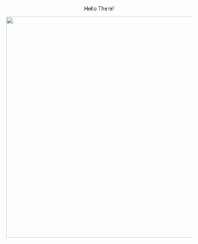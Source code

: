 <div align="center">
<p >Hello There! </p> 
 <img width="600px" src="https://www.pexels.com/de-de/foto/neon-signage-2681319/" />

 </div>

